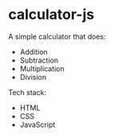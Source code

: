 # calculator-js
A simple calculator that does:
- Addition
- Subtraction
- Multiplication
- Division

Tech stack:
- HTML
- CSS
- JavaScript